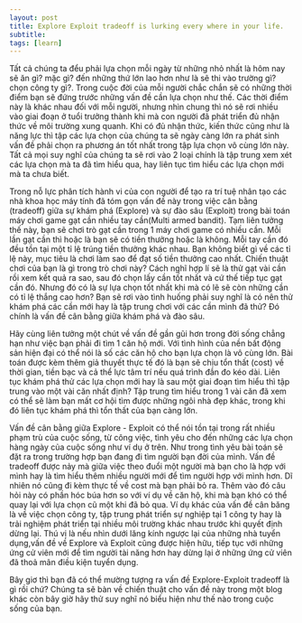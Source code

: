 ```yaml
---
layout: post
title: Explore Exploit tradeoff is lurking every where in your life.
subtitle:
tags: [learn]
---
```


Tất cả chúng ta đểu phải lựa chọn mỗi ngày từ những nhỏ nhất là hôm nay sẽ ăn gì? mặc gì? đến những thứ lớn lao hơn như là sẽ thi vào trường gì? chọn công ty gì?. Trong cuộc đời của mỗi người chắc chắn sẽ có những thời điểm bạn sẽ đứng trước những vấn đề cần lựa chọn như thế. Các thời điểm này là khác nhau đối với mỗi người, nhưng nhìn chung thì nó sẽ rơi nhiều vào giai đoạn ở tuổi trưởng thành khi mà con người đã phát triển đủ nhận thức về môi trường xung quanh. Khi có đủ nhận thức, kiến thức cũng như là năng lực thì tập các lựa chọn của chúng ta sẽ ngày càng lớn ra phát sinh vấn đề phải chọn ra phương án tốt nhất trong tập lựa chọn vô cùng lớn này. Tất cả mọi suy nghĩ của chúng ta sẽ rơi vào 2 loại chính là tập trung xem xét các lựa chọn mà ta đã tìm hiểu qua, hay liên tục tìm hiểu các lựa chọn mới mà ta chưa biết.

Trong nỗ lực phân tích hành vi của con người để tạo ra trí tuệ nhân tạo các nhà khoa học máy tính đã tóm gọn vấn đề này trong việc cân bằng (tradeoff) giữa sự khám phá (Explore) và sự đào sâu (Exploit) trong bài toán máy chơi game gạt cần nhiều tay cần(Multi armed bandit). Tạm liên tưởng thế này, bạn sẽ chơi trò gạt cần trong 1 máy chơi game có nhiều cần. Mỗi lần gạt cần thì hoặc là bạn sẽ có tiền thưởng hoặc là không. Mỗi tay cần đó đều tồn tại một tỉ lệ trúng tiền thưởng khác nhau. Bạn không biết gì về các tỉ lệ này, mục tiêu là chơi làm sao để đạt số tiền thưởng cao nhất. Chiến thuật chơi của bạn là gì trong trò chơi này? Cách nghĩ hợp lí sẽ là thử gạt vài cần rồi xem kết quả ra sao, sau đó chọn lấy cần tốt nhất và cứ thế tiếp tục gạt cần đó. Nhưng đó có là sự lựa chọn tốt nhất khi mà có lẽ sẽ còn những cần có tỉ lệ thắng cao hơn? Bạn sẽ rơi vào tình huống phải suy nghĩ là có nên thử khám phá các cần mới hay là tập trung chơi với các cần mình đã thử? Đó chính là vấn đề cân bằng giữa khám phá và đào sâu.

Hãy cùng liên tưởng một chút về vấn đề gần gũi hơn trong đời sống chẳng hạn như việc bạn phải đi tìm 1 căn hộ mới. Với tình hình của nền bất động sản hiện đại có thể nói là số các căn hộ cho bạn lựa chọn là vô cùng lớn. Bài toán được kèm thêm giả thuyết thực tế đó là bạn sẽ chịu tổn thất (cost) về thời gian, tiền bạc và cả thể lực tâm trí nếu quá trình đắn đo kéo dài. Liên tục khám phá thử các lựa chọn mới hay là sau một giai đoạn tìm hiểu thì tập trung vào một vài căn nhất định? Tập trung tìm hiểu trong 1 vài căn đã xem có thể sẽ làm bạn mất cơ hội tìm được những ngôi nhà đẹp khác, trong khi đó liên tục khám phá thì tổn thất của bạn càng lớn.

Vấn đề cân bằng giữa Explore - Exploit có thể nói tồn tại trong rất nhiều phạm trù của cuộc sống, từ công việc, tình yêu cho đến những các lựa chọn hàng ngày của cuộc sống như ví dụ ở trên. Như trong tình yêu bài toán sẽ đặt ra trong trường hợp bạn đang đi tìm người bạn đời của mình. Vấn đề tradeoff được nảy mà giữa việc theo đuổi một người mà bạn cho là hợp với mình hay là tìm hiểu thêm nhiều người mới để tìm người hợp với mình hơn. Dĩ nhiên nó cũng đi kèm thực tế về cost mà bạn phải bỏ ra. Thêm vào đó câu hỏi này có phần hóc búa hơn so với ví dụ về căn hộ, khi mà bạn khó có thể quay lại với lựa chọn cũ một khi đã bỏ qua. Ví dụ khác của vấn đề cân băng là về việc chọn công ty, tập trung phát triển sự nghiệp tại 1 công ty hay là trải nghiệm phát triển tại nhiều môi trường khác nhau trước khi quyết định dừng lại. Thú vị là nếu nhìn dưới lăng kính ngược lại của những nhà tuyển dụng,vấn đề về Explore và Exploit cũng được hiện hữu, tiếp tục với những ứng cử viên mới để tìm người tài năng hơn hay dừng lại ở những ứng cử viên đã thoả mãn điều kiện tuyển dụng.

Bây giơ thì bạn đã có thể mường tượng ra vấn đề Explore-Exploit tradeoff là gì rồi chứ? Chúng ta sẽ bàn về chiến thuật cho vấn đề này trong một blog khác còn bây giờ hãy thử suy nghĩ nó biểu hiện như thế nào trong cuộc sống của bạn.
